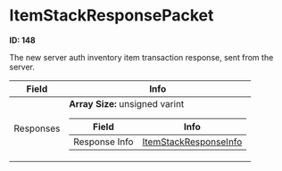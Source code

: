 # ItemStackResponsePacket

__ID: 148__

The new server auth inventory item transaction response, sent from the server.

<table><thead><tr><th>Field</th><th>Info</th></tr></thead><tbody>
<tr><td>Responses</td><td><b>Array Size:</b> unsigned varint
  <table><thead><tr><th>Field</th><th>Info</th></tr></thead><tbody>
  <tr><td>Response Info</td><td><a href="../types/ItemStackResponseInfo.md">ItemStackResponseInfo</a></td></tr>
  </tbody></table></td></tr>
</tbody></table>